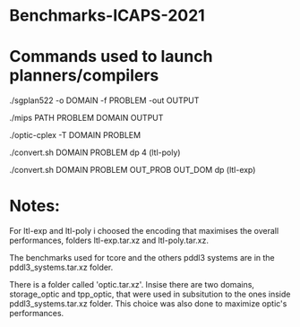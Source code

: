 # Benchmarks-ICAPS-2021

# Commands used to launch planners/compilers

./sgplan522 -o DOMAIN -f PROBLEM -out OUTPUT

./mips PATH PROBLEM DOMAIN OUTPUT

./optic-cplex -T DOMAIN PROBLEM

./convert.sh DOMAIN PROBLEM dp 4 (ltl-poly)

./convert.sh DOMAIN PROBLEM OUT_PROB OUT_DOM dp (ltl-exp)

# Notes:

For ltl-exp and ltl-poly i choosed the encoding that maximises the overall performances, folders ltl-exp.tar.xz and ltl-poly.tar.xz.

The benchmarks used for tcore and the others pddl3 systems are in the pddl3_systems.tar.xz folder.

There is a folder called 'optic.tar.xz'. Insise there are two domains, storage_optic and tpp_optic, that were used in subsitution to the ones inside pddl3_systems.tar.xz folder. This choice was also done to maximize optic's performances.

